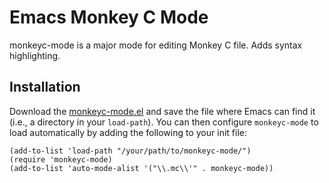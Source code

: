 # Emacs Monkey C Mode

monkeyc-mode is a major mode for editing Monkey C file.
Adds syntax highlighting.

## Installation

Download the [monkeyc-mode.el][monkeyc-mode.el] and
save the file where Emacs can find it (i.e., a directory in your
`load-path`). You can then configure `monkeyc-mode` to load automatically by adding the following to your init file:

``` emacs-lisp
(add-to-list 'load-path "/your/path/to/monkeyc-mode/")
(require 'monkeyc-mode)
(add-to-list 'auto-mode-alist '("\\.mc\\'" . monkeyc-mode))
```

[monkeyc-mode.el]: http://github.com/4lick/monkeyc-mode/monkeyc-mode.el
